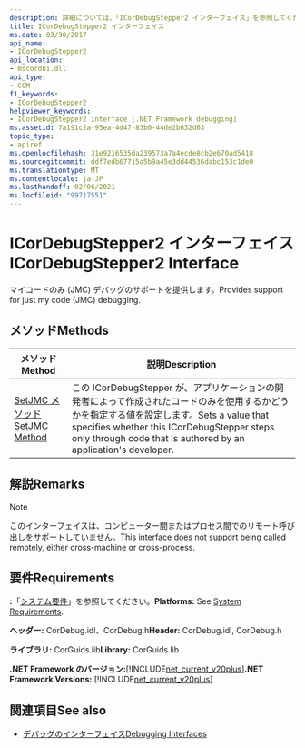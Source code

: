 ```yaml
---
description: 詳細については、「ICorDebugStepper2 インターフェイス」を参照してください。
title: ICorDebugStepper2 インターフェイス
ms.date: 03/30/2017
api_name:
- ICorDebugStepper2
api_location:
- mscordbi.dll
api_type:
- COM
f1_keywords:
- ICorDebugStepper2
helpviewer_keywords:
- ICorDebugStepper2 interface [.NET Framework debugging]
ms.assetid: 7a191c2a-95ea-4d47-83b0-44de2b632d63
topic_type:
- apiref
ms.openlocfilehash: 31e9216535da239573a7a4ecde8cb2e670ad5418
ms.sourcegitcommit: ddf7edb67715a5b9a45e3dd44536dabc153c1de0
ms.translationtype: MT
ms.contentlocale: ja-JP
ms.lasthandoff: 02/06/2021
ms.locfileid: "99717551"
---
```

# <a name="icordebugstepper2-interface"></a><span data-ttu-id="fa1d7-103">ICorDebugStepper2 インターフェイス</span><span class="sxs-lookup"><span data-stu-id="fa1d7-103">ICorDebugStepper2 Interface</span></span>

<span data-ttu-id="fa1d7-104">マイコードのみ (JMC) デバッグのサポートを提供します。</span><span class="sxs-lookup"><span data-stu-id="fa1d7-104">Provides support for just my code (JMC) debugging.</span></span>  
  
## <a name="methods"></a><span data-ttu-id="fa1d7-105">メソッド</span><span class="sxs-lookup"><span data-stu-id="fa1d7-105">Methods</span></span>  
  
|<span data-ttu-id="fa1d7-106">メソッド</span><span class="sxs-lookup"><span data-stu-id="fa1d7-106">Method</span></span>|<span data-ttu-id="fa1d7-107">説明</span><span class="sxs-lookup"><span data-stu-id="fa1d7-107">Description</span></span>|  
|------------|-----------------|  
|[<span data-ttu-id="fa1d7-108">SetJMC メソッド</span><span class="sxs-lookup"><span data-stu-id="fa1d7-108">SetJMC Method</span></span>](icordebugstepper2-setjmc-method.md)|<span data-ttu-id="fa1d7-109">この ICorDebugStepper が、アプリケーションの開発者によって作成されたコードのみを使用するかどうかを指定する値を設定します。</span><span class="sxs-lookup"><span data-stu-id="fa1d7-109">Sets a value that specifies whether this ICorDebugStepper steps only through code that is authored by an application's developer.</span></span>|  
  
## <a name="remarks"></a><span data-ttu-id="fa1d7-110">解説</span><span class="sxs-lookup"><span data-stu-id="fa1d7-110">Remarks</span></span>  
  
> [!NOTE]
> <span data-ttu-id="fa1d7-111">このインターフェイスは、コンピューター間またはプロセス間でのリモート呼び出しをサポートしていません。</span><span class="sxs-lookup"><span data-stu-id="fa1d7-111">This interface does not support being called remotely, either cross-machine or cross-process.</span></span>  
  
## <a name="requirements"></a><span data-ttu-id="fa1d7-112">要件</span><span class="sxs-lookup"><span data-stu-id="fa1d7-112">Requirements</span></span>  

 <span data-ttu-id="fa1d7-113">**:**「[システム要件](../../get-started/system-requirements.md)」を参照してください。</span><span class="sxs-lookup"><span data-stu-id="fa1d7-113">**Platforms:** See [System Requirements](../../get-started/system-requirements.md).</span></span>  
  
 <span data-ttu-id="fa1d7-114">**ヘッダー:** CorDebug.idl、CorDebug.h</span><span class="sxs-lookup"><span data-stu-id="fa1d7-114">**Header:** CorDebug.idl, CorDebug.h</span></span>  
  
 <span data-ttu-id="fa1d7-115">**ライブラリ:** CorGuids.lib</span><span class="sxs-lookup"><span data-stu-id="fa1d7-115">**Library:** CorGuids.lib</span></span>  
  
 <span data-ttu-id="fa1d7-116">**.NET Framework のバージョン:**[!INCLUDE[net_current_v20plus](../../../../includes/net-current-v20plus-md.md)]</span><span class="sxs-lookup"><span data-stu-id="fa1d7-116">**.NET Framework Versions:** [!INCLUDE[net_current_v20plus](../../../../includes/net-current-v20plus-md.md)]</span></span>  
  
## <a name="see-also"></a><span data-ttu-id="fa1d7-117">関連項目</span><span class="sxs-lookup"><span data-stu-id="fa1d7-117">See also</span></span>

- [<span data-ttu-id="fa1d7-118">デバッグのインターフェイス</span><span class="sxs-lookup"><span data-stu-id="fa1d7-118">Debugging Interfaces</span></span>](debugging-interfaces.md)
